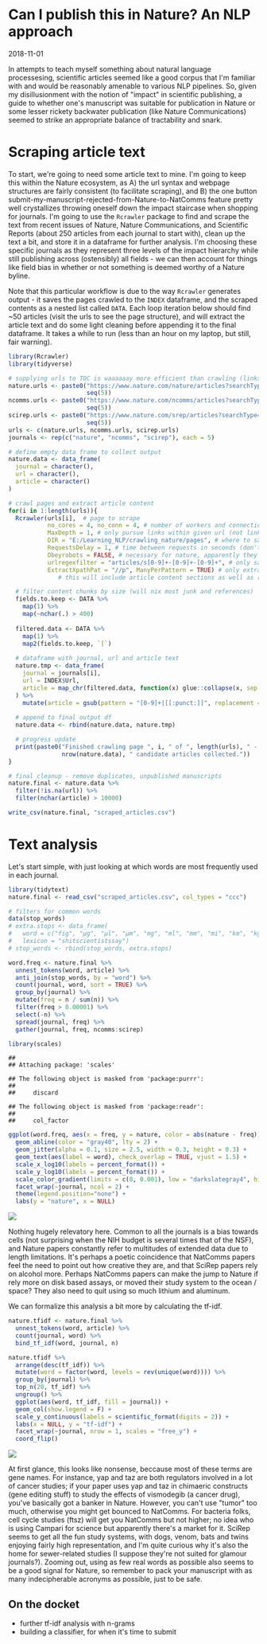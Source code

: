 Can I publish this in Nature? An NLP approach
================
2018-11-01

In attempts to teach myself something about natural language processesing, scientific articles seemed like a good corpus that I'm familiar with and would be reasonably amenable to various NLP pipelines. So, given my disillusionment with the notion of "impact" in scientific publishing, a guide to whether one's manuscript was suitable for publication in Nature or some lesser rickety backwater publication (like Nature Communications) seemed to strike an appropriate balance of tractability and snark.

Scraping article text
=====================

To start, we're going to need some article text to mine. I'm going to keep this within the Nature ecosystem, as A) the url syntax and webpage structures are fairly consistent (to facilitate scraping), and B) the one button submit-my-manuscript-rejected-from-Nature-to-NatComms feature pretty well crystallizes throwing oneself down the impact staircase when shopping for journals. I'm going to use the `Rcrawler` package to find and scrape the text from recent issues of Nature, Nature Communications, and Scientific Reports (about 250 articles from each journal to start with), clean up the text a bit, and store it in a dataframe for further analysis. I'm choosing these specific journals as they represent three levels of the impact hierarchy while still publishing across (ostensibly) all fields - we can then account for things like field bias in whether or not something is deemed worthy of a Nature byline.

Note that this particular workflow is due to the way `Rcrawler` generates output - it saves the pages crawled to the `INDEX` dataframe, and the scraped contents as a nested list called `DATA`. Each loop iteration below should find ~50 articles (visit the urls to see the page structure), and will extract the article text and do some light cleaning before appending it to the final dataframe. It takes a while to run (less than an hour on my laptop, but still, fair warning).

``` r
library(Rcrawler)
library(tidyverse)
```

``` r
# supplying urls to TOC is waaaaaay more efficient than crawling (links out vs. articles ~ 200:1)
nature.urls <- paste0("https://www.nature.com/nature/articles?searchType=journalSearch&sort=PubDate&type=letter&page=",
                      seq(5))
ncomms.urls <- paste0("https://www.nature.com/ncomms/articles?searchType=journalSearch&sort=PubDate&type=article&page=",
                      seq(5))
scirep.urls <- paste0("https://www.nature.com/srep/articles?searchType=journalSearch&sort=PubDate&type=article&page=",
                      seq(5))
urls <- c(nature.urls, ncomms.urls, scirep.urls)
journals <- rep(c("nature", "ncomms", "scirep"), each = 5)

# define empty data frame to collect output
nature.data <- data_frame(
  journal = character(),
  url = character(),
  article = character()
)

# crawl pages and extract article content
for(i in 1:length(urls)){
  Rcrawler(urls[i],  # page to scrape
           no_cores = 4, no_conn = 4, # number of workers and connections to open
           MaxDepth = 1, # only pursue links within given url (not links within linked pages, etc.)
           DIR = "E:/Learning_NLP/crawling_nature/pages", # where to save html and content files
           RequestsDelay = 1, # time between requests in seconds (don't get banned) 
           Obeyrobots = FALSE, # necessary for nature, apparently they don't like crawlers...
           urlregexfilter = "articles/s[0-9]+-[0-9]+-[0-9]+", # only save research articles (no news, corrections, etc.)
           ExtractXpathPat = "//p", ManyPerPattern = TRUE) # only extract para info; 
              # this will include article content sections as well as references and some other noise

  # filter content chunks by size (will nix most junk and references)
  fields.to.keep <- DATA %>%
    map(1) %>%
    map(~nchar(.) > 400)
  
  filtered.data <- DATA %>%
    map(1) %>%
    map2(fields.to.keep, `[`)
  
  # dataframe with journal, url and article text
  nature.tmp <- data_frame(
    journal = journals[i],
    url = INDEX$Url,
    article = map_chr(filtered.data, function(x) glue::collapse(x, sep = " "))
  ) %>%
    mutate(article = gsub(pattern = "[0-9]+|[[:punct:]]", replacement = " ", article))
  
  # append to final output df
  nature.data <- rbind(nature.data, nature.tmp)

  # progress update
  print(paste0("Finished crawling page ", i, " of ", length(urls), " - ", 
               nrow(nature.data), " candidate articles collected."))
}

# final cleanup - remove duplicates, unpublished manuscripts
nature.final <- nature.data %>%
  filter(!is.na(url)) %>%
  filter(nchar(article) > 10000)

write_csv(nature.final, "scraped_articles.csv")
```

Text analysis
=============

Let's start simple, with just looking at which words are most frequently used in each journal.

``` r
library(tidytext)
nature.final <- read_csv("scraped_articles.csv", col_types = "ccc")

# filters for common words
data(stop_words)
# extra.stops <- data_frame(
#   word = c("fig", "μg", "μl", "μm", "mg", "ml", "mm", "mi", "km", "kg"),
#   lexicon = "shitscientistssay")
# stop_words <- rbind(stop_words, extra.stops)

word.freq <- nature.final %>%
  unnest_tokens(word, article) %>%
  anti_join(stop_words, by = "word") %>%
  count(journal, word, sort = TRUE) %>%
  group_by(journal) %>%
  mutate(freq = n / sum(n)) %>%
  filter(freq > 0.00001) %>%
  select(-n) %>%
  spread(journal, freq) %>%
  gather(journal, freq, ncomms:scirep)

library(scales)
```

    ## 
    ## Attaching package: 'scales'

    ## The following object is masked from 'package:purrr':
    ## 
    ##     discard

    ## The following object is masked from 'package:readr':
    ## 
    ##     col_factor

``` r
ggplot(word.freq, aes(x = freq, y = nature, color = abs(nature - freq))) +
  geom_abline(color = "gray40", lty = 2) +
  geom_jitter(alpha = 0.1, size = 2.5, width = 0.3, height = 0.3) +
  geom_text(aes(label = word), check_overlap = TRUE, vjust = 1.5) +
  scale_x_log10(labels = percent_format()) +
  scale_y_log10(labels = percent_format()) +
  scale_color_gradient(limits = c(0, 0.001), low = "darkslategray4", high = "gray75") +
  facet_wrap(~journal, ncol = 2) +
  theme(legend.position="none") +
  labs(y = "nature", x = NULL)
```

![](can-i-submit-to-nature/figure-markdown_github/frequency-1.png)

Nothing hugely relevatory here. Common to all the journals is a bias towards cells (not surprising when the NIH budget is several times that of the NSF), and Nature papers constantly refer to multitudes of extended data due to length limitations. It's perhaps a poetic coincidence that NatComms papers feel the need to point out how creative they are, and that SciRep papers rely on alcohol more. Perhaps NatComms papers can make the jump to Nature if rely more on disk based assays, or moved their study system to the ocean / space? They also need to quit using so much lithium and aluminum.

We can formalize this analysis a bit more by calculating the tf-idf.

``` r
nature.tfidf <- nature.final %>%
  unnest_tokens(word, article) %>%
  count(journal, word) %>%
  bind_tf_idf(word, journal, n)

nature.tfidf %>%
  arrange(desc(tf_idf)) %>%
  mutate(word = factor(word, levels = rev(unique(word)))) %>%
  group_by(journal) %>%
  top_n(20, tf_idf) %>%
  ungroup() %>%
  ggplot(aes(word, tf_idf, fill = journal)) +
  geom_col(show.legend = F) +
  scale_y_continuous(labels = scientific_format(digits = 2)) +
  labs(x = NULL, y = "tf-idf") +
  facet_wrap(~journal, nrow = 1, scales = "free_y") +
  coord_flip()
```

![](can-i-submit-to-nature/figure-markdown_github/tfidf-1.png)

At first glance, this looks like nonsense, beccause most of these terms are gene names. For instance, yap and taz are both regulators involved in a lot of cancer studies; if your paper uses yap and taz in chimaeric constructs (gene editing stuff) to study the effects of vismodegib (a cancer drug), you've basically got a banker in Nature. However, you can't use "tumor" too much, otherwise you might get bounced to NatComms. For bacteria folks, cell cycle studies (ftsz) will get you NatComms but not higher; no idea who is using Campari for science but apparently there's a market for it. SciRep seems to get all the fun study systems, with dogs, venom, bats and twins enjoying fairly high representation, and I'm quite curious why it's also the home for sewer-related studies (I suppose they're not suited for glamour journals?). Zooming out, using as few real words as possible also seems to be a good signal for Nature, so remember to pack your manuscript with as many indecipherable acronyms as possible, just to be safe.

On the docket
-------------

-   further tf-idf analysis with n-grams
-   building a classifier, for when it's time to submit
